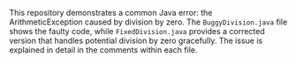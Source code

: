 This repository demonstrates a common Java error: the ArithmeticException caused by division by zero. The `BuggyDivision.java` file shows the faulty code, while `FixedDivision.java` provides a corrected version that handles potential division by zero gracefully.  The issue is explained in detail in the comments within each file.